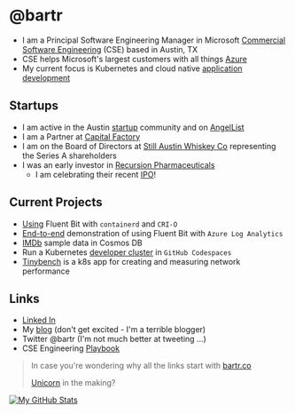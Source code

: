 # @bartr

- I am a Principal Software Engineering Manager in Microsoft [Commercial Software Engineering](https://bartr.co/cse) (CSE) based in Austin, TX
- CSE helps Microsoft's largest customers with all things [Azure](https://bartr.co/azure)
- My current focus is Kubernetes and cloud native [application development](https://bartr.co/devblogs)

## Startups

- I am active in the Austin [startup](https://bartr.co/cf) community and on [AngelList](https://bartr.co/angellist)
- I am a Partner at [Capital Factory](https://bartr.co/cf)
- I am on the Board of Directors at [Still Austin Whiskey Co](https://bartr.co/still) representing the Series A shareholders
- I was an early investor in [Recursion Pharmaceuticals](https://bartr.co/rxrx)
  - I am celebrating their recent [IPO](https://bartr.co/rxrx-ipo)!

## Current Projects

- [Using](https://bartr.co/blog/fb-cri) Fluent Bit with `containerd` and `CRI-O`
- [End-to-end](https://bartr.co/blog/fbla) demonstration of using Fluent Bit with `Azure Log Analytics`
- [IMDb](https://bartr.co/blog/imdb) sample data in Cosmos DB
- Run a Kubernetes [developer cluster](https://bartr.co/akdc-kind) in `GitHub Codespaces`
- [Tinybench](https://bartr.co/tinybench) is a k8s app for creating and measuring network performance

## Links

- [Linked In](https://bartr.co/linkedin)
- My [blog](https://bartr.co/blog) (don't get excited - I'm a terrible blogger)
- Twitter @bartr (I'm not much better at tweeting ...)
- CSE Engineering [Playbook](https://bartr.co/playbook)

> In case you're wondering why all the links start with [bartr.co](https://bartr.co)
>
> [Unicorn](https://bartr.co/blog/tech) in the making?

[![My GitHub Stats](https://github-readme-stats.vercel.app/api?include_all_commits=true&count_private=true&username=bartr)](https://github.com/bartr/bartr)
